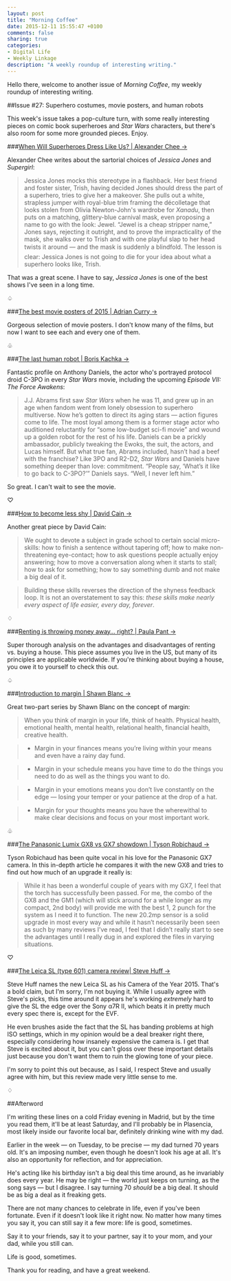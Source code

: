 ```yaml
---
layout: post
title: "Morning Coffee"
date: 2015-12-11 15:55:47 +0100
comments: false
sharing: true
categories: 
- Digital Life
- Weekly Linkage
description: "A weekly roundup of interesting writing." 
---
```


Hello there, welcome to another issue of _Morning Coffee_, my weekly roundup of interesting writing.

##Issue \#27: Superhero costumes, movie posters, and human robots

This week's issue takes a pop-culture turn, with some really interesting pieces on comic book superheroes and _Star Wars_ characters, but there's also room for some more grounded pieces. Enjoy. 

###[When Will Superheroes Dress Like Us? | Alexander Chee →](http://www.racked.com/2015/12/8/9867812/jessica-jones-supergirl-superhero-costume)

Alexander Chee writes about the sartorial choices of _Jessica Jones_ and _Supergirl_:

> Jessica Jones mocks this stereotype in a flashback. Her best friend and foster sister, Trish, having decided Jones should dress the part of a superhero, tries to give her a makeover. She pulls out a white, strapless jumper with royal-blue trim framing the décolletage that looks stolen from Olivia Newton-John's wardrobe for _Xanadu_, then puts on a matching, glittery-blue carnival mask, even proposing a name to go with the look: Jewel. “Jewel is a cheap stripper name,” Jones says, rejecting it outright, and to prove the impracticality of the mask, she walks over to Trish and with one playful slap to her head twists it around — and the mask is suddenly a blindfold. The lesson is clear: Jessica Jones is not going to die for your idea about what a superhero looks like, Trish.

That was a great scene. I have to say, _Jessica Jones_ is one of the best shows I've seen in a long time.

<p class="card-separator">♤</p>

###[The best movie posters of 2015 | Adrian Curry →](https://mubi.com/notebook/posts/the-best-movie-posters-of-2015)

Gorgeous selection of movie posters. I don't know many of the films, but now I want to see each and every one of them.
 
<p class="card-separator">♧</p>

###[The last human robot | Boris Kachka →](http://www.vulture.com/2015/12/anthony-daniels-c-3po-c-v-r.html)

Fantastic profile on Anthony Daniels, the actor who's portrayed protocol droid C-3PO in every _Star Wars_ movie, including the upcoming _Episode VII: The Force Awakens_:

> J.J. Abrams first saw _Star Wars_ when he was 11, and grew up in an age when fandom went from lonely obsession to superhero multiverse. Now he’s gotten to direct its aging stars — action figures come to life. The most loyal among them is a former stage actor who auditioned reluctantly for “some low-budget sci-fi movie” and wound up a golden robot for the rest of his life. Daniels can be a prickly ambassador, publicly tweaking the Ewoks, the suit, the actors, and Lucas himself. But what true fan, Abrams included, hasn’t had a beef with the franchise? Like 3PO and R2-D2, _Star Wars_ and Daniels have something deeper than love: commitment. “People say, ‘What’s it like to go back to C-3PO?’” Daniels says. “Well, I never left him.”

So great. I can't wait to see the movie.

<p class="card-separator">♡</p>

###[How to become less shy | David Cain →](http://www.raptitude.com/2015/12/how-to-become-less-shy/)

Another great piece by David Cain:

> We ought to devote a subject in grade school to certain social micro-skills: how to finish a sentence without tapering off; how to make non-threatening eye-contact; how to ask questions people actually enjoy answering; how to move a conversation along when it starts to stall; how to ask for something; how to say something dumb and not make a big deal of it.

> Building these skills reverses the direction of the shyness feedback loop. It is not an overstatement to say this: _these skills make nearly every aspect of life easier, every day, forever_. 

<p class="card-separator">♢</p>

###[Renting is throwing money away… right? | Paula Pant →](http://affordanything.com/2015/11/24/is-renting-better-than-buying-should-i-rent-or-buy/)

Super thorough analysis on the advantages and disadvantages of renting vs. buying a house. This piece assumes you live in the US, but many of its principles are applicable worldwide. If you're thinking about buying a house, you owe it to yourself to check this out. 

<p class="card-separator">♤</p>

###[Introduction to margin | Shawn Blanc →](https://shawnblanc.net/2015/12/margin-part-one/)

Great two-part series by Shawn Blanc on the concept of margin:

> When you think of margin in your life, think of health. Physical health, emotional health, mental health, relational health, financial health, creative health.

> * Margin in your finances means you’re living within your means and even have a rainy day fund.

> * Margin in your schedule means you have time to do the things you need to do as well as the things you want to do.

> * Margin in your emotions means you don’t live constantly on the edge — losing your temper or your patience at the drop of a hat.

> * Margin for your thoughts means you have the wherewithal to make clear decisions and focus on your most important work.

<p class="card-separator">♧</p>

###[The Panasonic Lumix GX8 vs GX7 showdown | Tyson Robichaud →](https://tysonrobichaudphotography.wordpress.com/2015/12/04/the-panasonic-lumix-gx8-vs-gx7-showdown-how-much-of-an-upgrade-is-it-really-well-w-lumixusa/)

Tyson Robichaud has been quite vocal in his love for the Panasonic GX7 camera. In this in-depth article he compares it with the new GX8 and tries to find out how much of an upgrade it really is:

> While it has been a wonderful couple of years with my GX7, I feel that the torch has successfully been passed.  For me, the combo of the GX8 and the GM1 (which will stick around for a while longer as my compact, 2nd body) will provide me with the best 1, 2 punch for the system as I need it to function. The new 20.2mp sensor is a solid upgrade in most every way and while it hasn’t necessarily been seen as such by many reviews I’ve read, I feel that I didn’t really start to see the advantages until I really dug in and explored the files in varying situations.

<p class="card-separator">♡</p>

###[The Leica SL (type 601) camera review| Steve Huff →](http://www.stevehuffphoto.com/2015/11/30/leica-sl-camera-review-my-camera-of-the-year-2015/)

Steve Huff names the new Leica SL as his Camera of the Year 2015. That's a bold claim, but I'm sorry, I'm not buying it. While I usually agree with Steve's picks, this time around it appears he's working _extremely_ hard to give the SL the edge over the Sony α7R II, which beats it in pretty much every spec there is, except for the EVF.

He even brushes aside the fact that the SL has banding problems at high ISO settings, which in my opinion would be a deal breaker right there, especially considering how insanely expensive the camera is. I get that Steve is excited about it, but you can't gloss over these important details just because you don't want them to ruin the glowing tone of your piece.

I'm sorry to point this out because, as I said, I respect Steve and usually agree with him, but this review made very little sense to me.

<p class="card-separator">♢</p>


##Afterword

I'm writing these lines on a cold Friday evening in Madrid, but by the time you read them, it'll be at least Saturday, and I'll probably be in Plasencia, most likely inside our favorite local bar, definitely drinking wine with my dad.

Earlier in the week — on Tuesday, to be precise — my dad turned 70 years old. It's an imposing number, even though he doesn't look his age at all. It's also an opportunity for reflection, and for appreciation.

He's acting like his birthday isn't a big deal this time around, as he invariably does every year. He may be right — the world just keeps on turning, as the song says — but I disagree. I say turning 70 _should_ be a big deal. It should be as big a deal as it freaking gets.

There are not many chances to celebrate in life, even if you've been fortunate. Even if it doesn't look like it right now. No matter how many times you say it, you can still say it a few more: life is good, sometimes.

Say it to your friends, say it to your partner, say it to your mom, and your dad, while you still can.

Life is good, sometimes.

Thank you for reading, and have a great weekend.

 